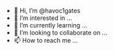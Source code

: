 - 👋 Hi, I’m @havoc1gates
- 👀 I’m interested in ...
- 🌱 I’m currently learning ...
- 💞️ I’m looking to collaborate on ...
- 📫 How to reach me ...

<!---
havoc1gates/havoc1gates is a ✨ special ✨ repository because its `README.md` (this file) appears on your GitHub profile.
You can click the Preview link to take a look at your changes.
--->
